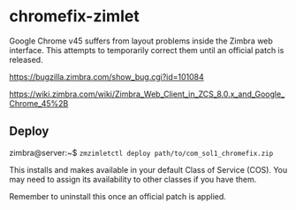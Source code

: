 chromefix-zimlet
===================

Google Chrome v45 suffers from layout problems inside the Zimbra web interface. This attempts to temporarily correct them until an official patch is released.

https://bugzilla.zimbra.com/show_bug.cgi?id=101084

https://wiki.zimbra.com/wiki/Zimbra_Web_Client_in_ZCS_8.0.x_and_Google_Chrome_45%2B

## Deploy

zimbra@server:~$ `zmzimletctl deploy path/to/com_sol1_chromefix.zip`

This installs and makes available in your default Class of Service (COS). You may need to assign its availability to other classes if you have them.

Remember to uninstall this once an official patch is applied.
